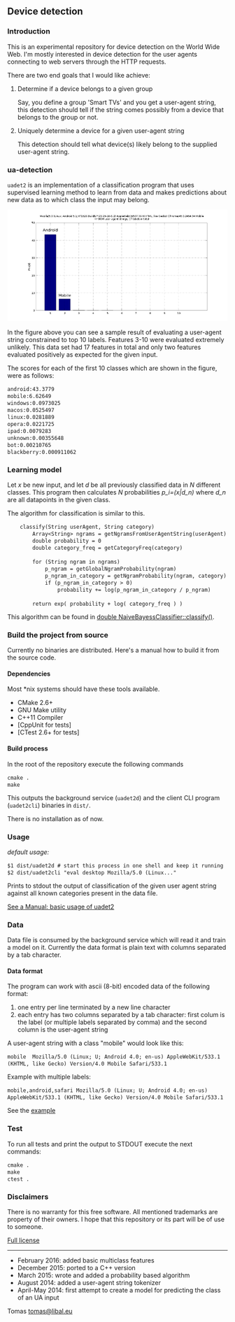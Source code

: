 ## Device detection

### Introduction

This is an experimental repository for device detection on the World Wide
Web. I'm mostly interested in device detection for the user agents connecting
to web servers through the HTTP requests.

There are two end goals that I would like achieve:

1. Determine if a device belongs to a given group

   Say, you define a group 'Smart TVs' and you get a user-agent string, this
   detection should tell if the string comes possibly from a device that belongs to
   the group or not.

2. Uniquely determine a device for a given user-agent string

   This detection should tell what device(s) likely belong to the supplied user-agent
   string.
   
### ua-detection

`uadet2` is an implementation of a classification program that uses supervised
learning method to learn from data and makes predictions about new data as to which
class the input may belong.

![Sample result](/doc/ua_eval_test.png)

In the figure above you can see a sample result of evaluating a user-agent string constrained to top 10 labels. Features 3-10 were evaluated extremely unlikely. This data set had 17 features in total and only two features evaluated positively as expected for the given input.

The scores for each of the first 10 classes which are shown in the figure, were as follows:

```
android:43.3779
mobile:6.62649
windows:0.0973025
macos:0.0525497
linux:0.0281889
opera:0.0221725
ipad:0.0079283
unknown:0.00355648
bot:0.00210765
blackberry:0.000911062
```

### Learning model

Let *x* be new input, and let *d* be all previously classified data in *N* different classes. This program then calculates *N* probabilities *p_i=(x|d_n)* where *d_n* are all datapoints in the given class.

The algorithm for classification is similar to this.

```
    classify(String userAgent, String category)
        Array<String> ngrams = getNgramsFromUserAgentString(userAgent)
        double probability = 0
        double category_freq = getCategoryFreq(category)
        
        for (String ngram in ngrams)
            p_ngram = getGlobalNgramProbability(ngram)
            p_ngram_in_category = getNgramProbability(ngram, category)
            if (p_ngram_in_category > 0)
                probability += log(p_ngram_in_category / p_ngram)
        
        return exp( probability + log( category_freq ) )
```

This algorithm can be found in [double NaiveBayessClassifier::classify()](/src/NaiveBayessClassifier/src/NaiveBayessClassifier.cpp).

### Build the project from source

Currently no binaries are distributed. Here's a manual how to build it from the source code.

#### Dependencies

Most *nix systems should have these tools available.

- CMake 2.6+
- GNU Make utility
- C++11 Compiler
- [CppUnit for tests]
- [CTest 2.6+ for tests]

#### Build process

In the root of the repository execute the following commands

    cmake .
    make

This outputs the background service (`uadet2d`) and the client CLI program (`uadet2cli`) binaries in `dist/`.

There is no installation as of now.

### Usage

*default usage:*

    $1 dist/uadet2d # start this process in one shell and keep it running
    $2 dist/uadet2cli "eval desktop Mozilla/5.0 (Linux..."

Prints to stdout the output of classification of the given user agent string 
against all known categories present in the data file.

[See a Manual: basic usage of uadet2](doc/uadet.md)

### Data

Data file is consumed by the background service which will read it and train a model on it. Currently the data format is plain text with columns separated by a tab character.

#### Data format

The program can work with ascii (8-bit) encoded data of the following format:

1. one entry per line terminated by a new line character
2. each entry has two columns separated by a tab character: first colum is the label (or multiple labels separated by comma) and the second column is the user-agent string

A user-agent string with a class "mobile" would look like this:

    mobile  Mozilla/5.0 (Linux; U; Android 4.0; en-us) AppleWebKit/533.1 (KHTML, like Gecko) Version/4.0 Mobile Safari/533.1
    
Example with multiple labels:

    mobile,android,safari Mozilla/5.0 (Linux; U; Android 4.0; en-us) AppleWebKit/533.1 (KHTML, like Gecko) Version/4.0 Mobile Safari/533.1

See the [example](/data_in.txt) 

### Test

To run all tests and print the output to STDOUT execute the next commands:

    cmake .
    make
    ctest .

### Disclaimers

There is no warranty for this free software. All mentioned trademarks are property
of their owners. I hope that this repository or its part will be of use to someone.

[Full license](https://github.com/tomaslibal/ua-detection/blob/master/LICENSE)

---

- February 2016: added basic multiclass features
- December 2015: ported to a C++ version
- March 2015: wrote and added a probability based algorithm
- August 2014: added a user-agent string tokenizer
- April-May 2014: first attempt to create a model for predicting the class of an UA input

Tomas <tomas@libal.eu>
